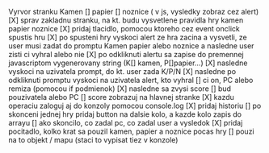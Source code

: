 Vyrvor stranku Kamen [] papier [] noznice ( v js, vysledky zobraz cez alert)
[X] sprav zakladnu stranku, na kt. budu vysvetlene pravidla hry kamen papier noznice
[X] pridaj tlacidlo, pomocou ktoreho cez event onclick spustis hru
[X] po spusteni hry vyskoci alert ze hra zacina a vysvetli, ze user musi zadat do promptu Kamen papier alebo noznice a nasledne user zisti ci vyhral alebo nie
[X] po odkliknuti alertu sa zapise do premennej javascriptom vygenerovany string (K[] kamen, P[]papier...)
[X] nasledne vyskoci na uzivatela prompt, do kt. user zada K/P/N
[X] nasledne po odkliknuti promptu vyskoci na uzivatela alert, kto vyhral [] ci on, PC alebo remiza (pomocou if podmienok)
[X] nasledne sa zvysi score [] bud pouzivatela alebo PC [] score zobrazuj na hlavnej stranke
[X] kazdu operaciu zaloguj aj do konzoly pomocou console.log
[X] pridaj historiu [] po skonceni jednej hry pridaj button na dalsie kolo, a kazde kolo zapis do arrayu [] ako skoncilo, co zadal pc, co zadal user a vysledok
[X] pridaj pocitadlo, kolko krat sa pouzil kamen, papier a noznice pocas hry [] pouzi na to objekt / mapu (staci to vypisat tiez v konzole)